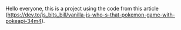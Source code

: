 Hello everyone, this is a project using the code from this article (https://dev.to/js_bits_bill/vanilla-js-who-s-that-pokemon-game-with-pokeapi-34m4).




